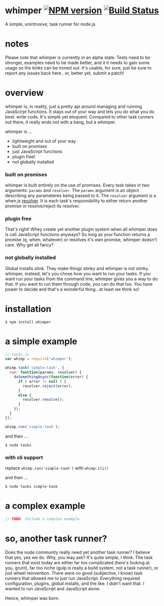 # whimper [![NPM version][npm-image]][npm-url] [![Build Status][travis-image]][travis-url]
A simple, unintrusive, task runner for node.js.

# notes
Please note that whimper is currently in an alpha state. Tests need to be stronger, examples need to be made better, and it
it needs to gain some usage so the kinks can be ironed out. It's usable, for sure, just be sure to report any issues back 
here.. or, better yet, submit a patch!

# overview
whimper is, in reality, just a pretty api around managing and running JavaScirpt functions. It stays out of your way and 
lets you do what you do best: write code. It's simple yet eloquent. Compared to other task runners out there, it really
ends not with a bang, but a whimper.

whimper is ...
- lightweight and out of your way
- built on promises
- just JavaScirpt functions
- plugin free!
- not globally installed

### built on promises
whimper is built entirely on the use of promises. Every task takes in two arguments: `params` and `resolver`. The `params`
argument is an object describing any parameteres being passed to it. The `resolver` argument is a when.js [resolver](https://github.com/cujojs/when/blob/master/docs/api.md#deferred). It is
each task's responsibility to either return another promise or resolve/reject its resolver.  

### plugin free
That's right! Whey create yet another plugin system when all whimper does is call JavaScript functions anyways? So long as 
your function returns a promise (q, when, whatever) or resolves it's own promise, whimper doesn't care. Why get all fancy?

### not globally installed
Global installs stink. They make things stinky and whimper is not stinky. whimper, instead, let's you chose how you want to
run your tasks. If you want run your tasks from the command line, whimper gives you a way to do that. If you want to run 
them through code, you can do that too. You have power to decide and that's a wonderful thing.. at least we think so!

# installation
```
$ npm install whimper
```

# a simple example
```javascript
// tasks.js
var whimp = require('whimper');

whimp.task('simple-task', {
  run: function(params, resolver) {
    doSomethingAsync(function(error) {
      if ( error != null ) {
        resolver.reject(error);
      }
      else {
        resolver.resolve();
      }
    });
  }
});

whimp.run('simple-task');
```

and then ...
```
$ node tasks
```

### with cli support
replace `whimp.run('simple-task')` with `whimp.cli()`

and then ...
```
$ node tasks simple-task
```

# a complex example
```javascript
// TODO: Include a complex example.
```

# so, another task runner?
Does the node community really need yet another task runner? I believe that yes, yes we do. 
Why, you may ask? It's quite simple, I think. The task runners that exist today are either far too complicated (here's looking
at you, grunt), far too niche (gulp is really a build system, not a task runner), or just wheel reinvention. There were no
good (subjective, I know) task runners that allowed me to just run JavaScript. Everything required configuration, plugins,
global installs, and the like. I didn't want that. I wanted to run JavaScript and JavaScript alone. 

Hence, whimper was born.

[travis-url]: https://travis-ci.org/jaylach/whimper
[travis-image]: https://travis-ci.org/jaylach/whimper.png?branch=master
[npm-url]: https://npmjs.org/package/whimper
[npm-image]: https://badge.fury.io/js/whimper.png
